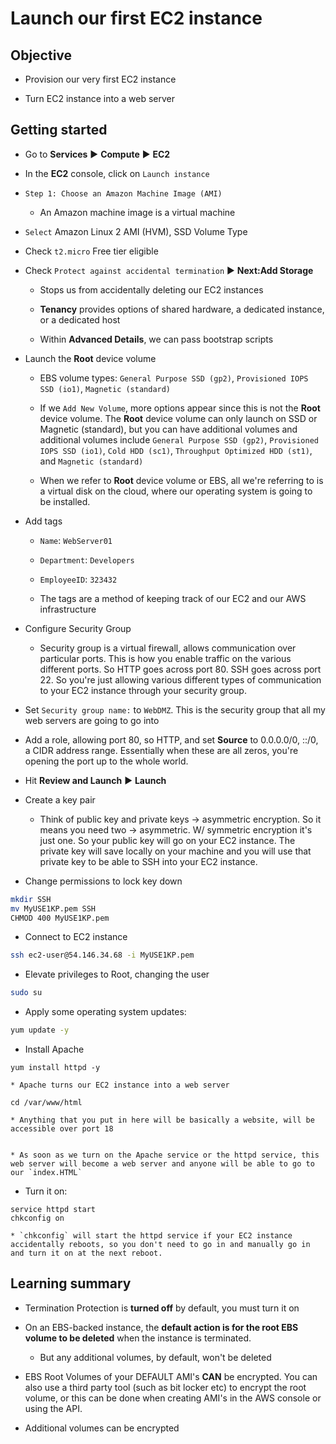 # Launch our first EC2 instance

## Objective

* Provision our very first EC2 instance

* Turn EC2 instance into a web server

## Getting started

* Go to **Services** ▶︎ **Compute** ▶︎ **EC2**

* In the **EC2** console, click on `Launch instance`

* `Step 1: Choose an Amazon Machine Image (AMI)`

    * An Amazon machine image is a virtual machine

* `Select` Amazon Linux 2 AMI (HVM), SSD Volume Type

* Check `t2.micro` Free tier eligible

* Check `Protect against accidental termination` ▶︎ **Next:Add Storage**

    * Stops us from accidentally deleting our EC2 instances

    * **Tenancy** provides options of shared hardware, a dedicated instance, or a dedicated host

    * Within **Advanced Details**, we can pass bootstrap scripts

* Launch the **Root** device volume

    * EBS volume types: `General Purpose SSD (gp2)`, `Provisioned IOPS SSD (io1)`, `Magnetic (standard)`

    * If we `Add New Volume`, more options appear since this is not the **Root** device volume. The **Root** device volume can only launch on SSD or Magnetic (standard), but you can have additional volumes and additional volumes include `General Purpose SSD (gp2)`, `Provisioned IOPS SSD (io1)`, `Cold HDD (sc1)`, `Throughput Optimized HDD (st1)`, and `Magnetic (standard)`

    * When we refer to **Root** device volume or EBS, all we're referring to is a virtual disk on the cloud, where our operating system is going to be installed.

* Add tags

    * `Name`: `WebServer01`

    * `Department`: `Developers`

    * `EmployeeID`: `323432`

    * The tags are a method of keeping track of our EC2 and our AWS infrastructure
    
    
* Configure Security Group

    * Security group is a virtual firewall, allows communication over particular ports. This is how you enable traffic on the various different ports. So HTTP goes across port 80. SSH goes across port 22. So you're just allowing various different types of communication to your EC2 instance through your security group.


* Set `Security group name:` to `WebDMZ`. This is the security group that all my web servers are going to go into

* Add a role, allowing port 80, so HTTP, and set **Source** to 0.0.0.0/0, ::/0, a CIDR address range. Essentially when these are all zeros, you're opening the port up to the whole world.

* Hit **Review and Launch** ▶︎ **Launch**

* Create a key pair

    * Think of public key and private keys → asymmetric encryption. So it means you need two → asymmetric. W/ symmetric encryption it's just one. So your public key will go on your EC2 instance. The private key will save locally on your machine and you will use that private key to be able to SSH into your EC2 instance.

* Change permissions to lock key down

```zsh
mkdir SSH
mv MyUSE1KP.pem SSH
CHMOD 400 MyUSE1KP.pem
```

* Connect to EC2 instance

```zsh
ssh ec2-user@54.146.34.68 -i MyUSE1KP.pem
```

* Elevate privileges to Root, changing the user

```zsh
sudo su
```

* Apply some operating system updates:

```zsh
yum update -y
```

* Install Apache

```script
yum install httpd -y
```

    * Apache turns our EC2 instance into a web server

```script
cd /var/www/html
```

    * Anything that you put in here will be basically a website, will be accessible over port 18


    * As soon as we turn on the Apache service or the httpd service, this web server will become a web server and anyone will be able to go to our `index.HTML`

* Turn it on: 

```script
service httpd start
chkconfig on
```

    * `chkconfig` will start the httpd service if your EC2 instance accidentally reboots, so you don't need to go in and manually go in and turn it on at the next reboot.

## Learning summary

* Termination Protection is **turned off** by default, you must turn it on

* On an EBS-backed instance, the **default action is for the root EBS volume to be deleted** when the instance is terminated.

    * But any additional volumes, by default, won't be deleted 

* EBS Root Volumes of your DEFAULT AMI's **CAN** be encrypted. You can also use a third party tool (such as bit locker etc) to encrypt the root volume, or this can be done when creating AMI's in the AWS console or using the API.

* Additional volumes can be encrypted
